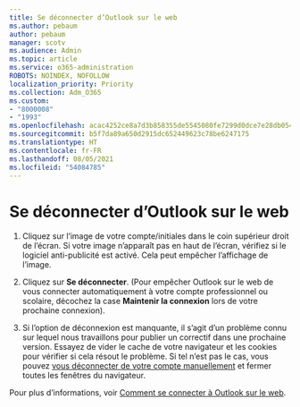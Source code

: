 ```yaml
---
title: Se déconnecter d’Outlook sur le web
ms.author: pebaum
author: pebaum
manager: scotv
ms.audience: Admin
ms.topic: article
ms.service: o365-administration
ROBOTS: NOINDEX, NOFOLLOW
localization_priority: Priority
ms.collection: Adm_O365
ms.custom:
- "8000008"
- "1993"
ms.openlocfilehash: acac4252ce8a7d3b858355de5545080fe7299d0dce7e28db05436e2b06e8c3f6
ms.sourcegitcommit: b5f7da89a650d2915dc652449623c78be6247175
ms.translationtype: HT
ms.contentlocale: fr-FR
ms.lasthandoff: 08/05/2021
ms.locfileid: "54084785"
---
```

# <a name="sign-out-of-outlook-on-the-web"></a>Se déconnecter d’Outlook sur le web

1. Cliquez sur l’image de votre compte/initiales dans le coin supérieur droit de l’écran. Si votre image n’apparaît pas en haut de l’écran, vérifiez si le logiciel anti-publicité est activé. Cela peut empêcher l’affichage de l’image.

2. Cliquez sur **Se déconnecter**. (Pour empêcher Outlook sur le web de vous connecter automatiquement à votre compte professionnel ou scolaire, décochez la case **Maintenir la connexion** lors de votre prochaine connexion).

3. Si l’option de déconnexion est manquante, il s’agit d’un problème connu sur lequel nous travaillons pour publier un correctif dans une prochaine version.  Essayez de vider le cache de votre navigateur et les cookies pour vérifier si cela résout le problème.  Si tel n’est pas le cas, vous pouvez [vous déconnecter de votre compte manuellement](https://login.live.com/logout.srf) et fermer toutes les fenêtres du navigateur.

Pour plus d’informations, voir [Comment se connecter à Outlook sur le web](https://support.office.com/article/how-to-sign-in-to-outlook-on-the-web-763fab4d-0138-4814-b450-37fc286bcb79).
